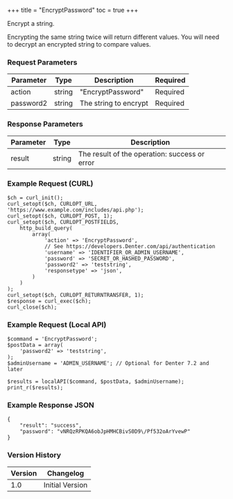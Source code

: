 +++
title = "EncryptPassword"
toc = true
+++

Encrypt a string.

Encrypting the same string twice will return different values. You will need to decrypt an encrypted string to compare values.

### Request Parameters

| Parameter | Type | Description | Required |
| --------- | ---- | ----------- | -------- |
| action | string | "EncryptPassword" | Required |
| password2 | string | The string to encrypt | Required |

### Response Parameters

| Parameter | Type | Description |
| --------- | ---- | ----------- |
| result | string | The result of the operation: success or error |


### Example Request (CURL)

```
$ch = curl_init();
curl_setopt($ch, CURLOPT_URL, 'https://www.example.com/includes/api.php');
curl_setopt($ch, CURLOPT_POST, 1);
curl_setopt($ch, CURLOPT_POSTFIELDS,
    http_build_query(
        array(
            'action' => 'EncryptPassword',
            // See https://developers.Denter.com/api/authentication
            'username' => 'IDENTIFIER_OR_ADMIN_USERNAME',
            'password' => 'SECRET_OR_HASHED_PASSWORD',
            'password2' => 'teststring',
            'responsetype' => 'json',
        )
    )
);
curl_setopt($ch, CURLOPT_RETURNTRANSFER, 1);
$response = curl_exec($ch);
curl_close($ch);
```


### Example Request (Local API)

```
$command = 'EncryptPassword';
$postData = array(
    'password2' => 'teststring',
);
$adminUsername = 'ADMIN_USERNAME'; // Optional for Denter 7.2 and later

$results = localAPI($command, $postData, $adminUsername);
print_r($results);
```


### Example Response JSON

```
{
    "result": "success",
    "password": "vNRQzRPKQA6obJpHMHCBivS0D9\/Pf532oArYvewP"
}
```


### Version History

| Version | Changelog |
| ------- | --------- |
| 1.0 | Initial Version |
